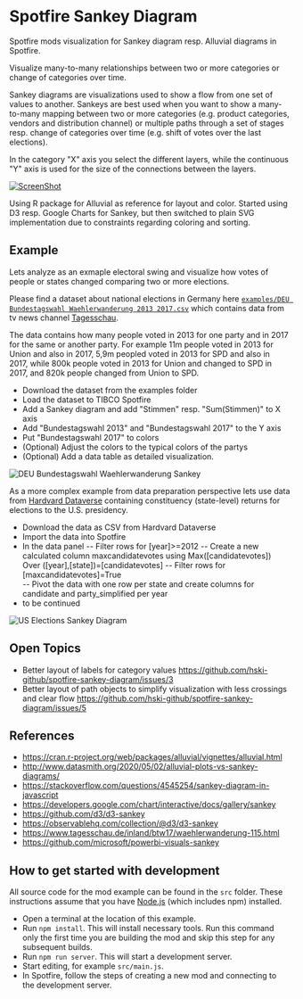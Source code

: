 # Spotfire Sankey Diagram

Spotfire mods visualization for Sankey diagram resp. Alluvial diagrams in Spotfire. 

Visualize many-to-many relationships between two or more categories or change of categories over time.

Sankey diagrams are visualizations used to show a flow from one set of values to another. Sankeys are best used when you want to show a many-to-many mapping between two or more categories (e.g. product categories, vendors and distribution channel) or multiple paths through a set of stages resp. change of categories over time (e.g. shift of votes over the last elections).

In the category "X" axis you select the different layers, while the continuous "Y" axis is used for the size of the connections between the layers.   

[![ScreenShot](/screenshots/screen-recording-spotfire-sankey.gif?raw=true)](/screenshots/screen-recording-spotfire-sankey.gif?raw=true)

Using R package for Alluvial as reference for layout and color. Started using D3 resp. Google Charts for Sankey, but then switched to plain SVG implementation due to constraints regarding coloring and  sorting.

## Example

Lets analyze as an exmaple electoral swing and visualize how votes of people or states changed comparing two or more elections. 

Please find a dataset about national elections in Germany here [`examples/DEU Bundestagswahl Waehlerwanderung 2013 2017.csv`](https://github.com/hski-github/spotfire-sankey-diagram/blob/main/examples/DEU%20Bundestagswahl%20Waehlerwanderung%202013%202017.csv) which contains data from tv news channel [Tagesschau](https://www.tagesschau.de/wahl/archiv/2017-09-24-BT-DE/index.shtml). 

The data contains how many people voted in 2013 for one party and in 2017 for the same or another party. For example 11m people voted in 2013 for Union and also in 2017, 5,9m peopled voted in 2013 for SPD and also in 2017, while 800k people voted in 2013 for Union and changed to SPD in 2017, and 820k people changed from Union to SPD.

- Download the dataset from the examples folder
- Load the dataset to TIBCO Spotfire
- Add a Sankey diagram and add "Stimmen" resp. "Sum(Stimmen)" to X axis 
- Add "Bundestagswahl 2013" and "Bundestagswahl 2017" to the Y axis
- Put "Bundestagswahl 2017" to colors 
- (Optional) Adjust the colors to the typical colors of the partys
- (Optional) Add a data table as detailed visualization. 

![DEU Bundestagswahl Waehlerwanderung Sankey](https://github.com/hski-github/spotfire-sankey-diagram/blob/main/examples/DEU%20Bundestagswahl%20Waehlerwanderung%20Sankey%20Diagram.png?raw=true)

As a more complex example from data preparation perspective lets use data from [Hardvard Dataverse](https://dataverse.harvard.edu/dataset.xhtml?persistentId=doi:10.7910/DVN/42MVDX)  containing constituency (state-level) returns for elections to the U.S. presidency. 

- Download the data as CSV from Hardvard Dataverse 
- Import the data into Spotfire 
- In the data panel 
-- Filter rows for [year]>=2012
-- Create a new calculated column maxcandidatevotes using Max([candidatevotes]) Over ([year],[state])=[candidatevotes]
-- Filter rows for [maxcandidatevotes]=True  
-- Pivot the data with one row per state and create columns for candidate and party_simplified per year
- to be continued

![US Elections Sankey Diagram](https://github.com/hski-github/spotfire-sankey-diagram/blob/main/examples/US%20Elections%20Sankey%20Diagram.png?raw=true)



## Open Topics 
- Better layout of labels for category values https://github.com/hski-github/spotfire-sankey-diagram/issues/3
- Better layout of path objects to simplify visualization with less crossings and clear flow https://github.com/hski-github/spotfire-sankey-diagram/issues/5


## References
- https://cran.r-project.org/web/packages/alluvial/vignettes/alluvial.html
- http://www.datasmith.org/2020/05/02/alluvial-plots-vs-sankey-diagrams/
- https://stackoverflow.com/questions/4545254/sankey-diagram-in-javascript
- https://developers.google.com/chart/interactive/docs/gallery/sankey
- https://github.com/d3/d3-sankey
- https://observablehq.com/collection/@d3/d3-sankey
- https://www.tagesschau.de/inland/btw17/waehlerwanderung-115.html
- https://github.com/microsoft/powerbi-visuals-sankey


## How to get started with development 
All source code for the mod example can be found in the `src` folder. 
These instructions assume that you have [Node.js](https://nodejs.org/en/) (which includes npm) installed. 

- Open a terminal at the location of this example.
- Run `npm install`. This will install necessary tools. Run this command only the first time you are building the mod and skip this step for any subsequent builds.
- Run `npm run server`. This will start a development server.
- Start editing, for example `src/main.js`.
- In Spotfire, follow the steps of creating a new mod and connecting to the development server.
